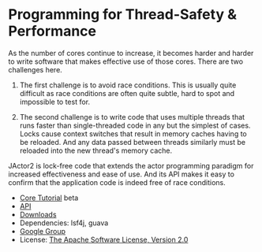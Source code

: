 Programming for Thread-Safety & Performance
======

As the number of cores continue to increase, it becomes harder and harder to write software
that makes effective use of those cores. There are two challenges here.

1. The first challenge is to avoid race conditions. This is usually quite difficult as race conditions
are often quite subtle, hard to spot and impossible to test for.

2. The second challenge is to write code that uses multiple threads that runs faster than single-threaded
code in any but the simplest of cases. Locks cause context switches that result in memory caches having to
be reloaded. And any data passed between threads similarly must be reloaded into the new thread's memory
cache.

JActor2 is lock-free code that extends the actor programming paradigm for increased effectiveness
and ease of use. And its API makes it easy to confirm that the application code is indeed free of
race conditions.

- [Core Tutorial](http://laforge49.github.io/JActor2/docs/tutorials/core/index.html) beta
- [API](http://laforge49.github.io/JActor2/docs/api/index.html)
- [Downloads](http://laforge49.github.io/JActor2/downloads)
- Dependencies: lsf4j, guava
- [Google Group](https://groups.google.com/forum/?hl=en&fromgroups#!forum/agilewikidevelopers)
- License: [The Apache Software License, Version 2.0](http://www.apache.org/licenses/LICENSE-2.0.txt)
